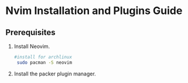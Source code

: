# Nvim Installation and Plugins Guide

## Prerequisites

1. Install Neovim.

   ```sh
   #install for archlinux
    sudo pacman -S neovim
   ```

2. Install the packer plugin manager.

    ```sh
    
    ```